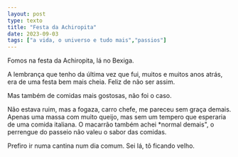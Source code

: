 ```yaml
---
layout: post
type: texto
title: "Festa da Achiropita"
date: 2023-09-03
tags: ["a vida, o universo e tudo mais","passios"]
---
```

Fomos na festa da Achiropita, lá no Bexiga.  

A lembrança que tenho da última vez que fui, muitos e muitos anos atrás, era de uma festa bem mais cheia. Feliz de não ser assim.  

Mas também de comidas mais gostosas, não foi o caso.  

Não estava ruim, mas a fogaza, carro chefe, me pareceu sem graça demais. Apenas uma massa com muito queijo, mas sem um tempero que esperaria de uma comida italiana. O macarrão também achei *normal demais", o perrengue do passeio não valeu o sabor das comidas.  

Prefiro ir numa cantina num dia comum. Sei lá, tô ficando velho.